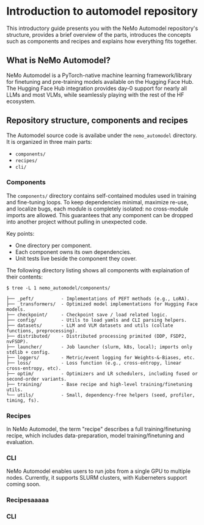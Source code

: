 # Introduction to automodel repository

This introductory guide presents you with the NeMo Automodel repository's structure, provides a brief
overview of the parts, introduces the concepts such as components and recipes and explains how everything fits together.

## What is NeMo Automodel?
NeMo Automodel is a PyTorch-native machine learning framework/library for finetuning and pre-training models available on the Hugging Face Hub. The Hugging Face Hub integration provides day-0 support for nearly all LLMs and most VLMs, while seamlessly playing with the rest of the HF ecosystem.


## Repository structure, components and recipes
The Automodel source code is availabe under the `nemo_automodel` directory. It is organized in three main parts:
- `components/`
- `recipes/`
- `cli/`

### Components
The `components/` directory contains self-contained modules used in training and fine-tuning loops.
To keep dependencies minimal, maximize re-use, and localize bugs, each module is completely isolated: no cross-module imports are allowed. This guarantees that any component can be dropped into another project without pulling in unexpected code.

Key points:
- One directory per component.
- Each component owns its own dependencies.
- Unit tests live beside the component they cover.

The following directory listing shows all components with explaination of their contents:
```
$ tree -L 1 nemo_automodel/components/

├── _peft/          - Implementations of PEFT methods (e.g., LoRA).
├── _transformers/  - Optimized model implementations for Hugging Face models.
├── checkpoint/     - Checkpoint save / load related logic.
├── config/         - Utils to load yamls and CLI parsing helpers.
├── datasets/       - LLM and VLM datasets and utils (collate functions, preprocessing).
├── distributed/    - Distributed processing primited (DDP, FSDP2, nvFSDP).
├── launcher/       - Job launcher (slurm, k8s, local); imports only stdlib + config.
├── loggers/        - Metric/event logging for Weights-&-Biases, etc.
├── loss/           - Loss function (e.g., cross-entropy, linear cross-entropy, etc).
├── optim/          - Optimizers and LR schedulers, including fused or second-order variants.
├── training/       - Base recipe and high-level training/finetuning utils.
└── utils/          - Small, dependency-free helpers (seed, profiler, timing, fs).
```

### Recipes
In NeMo Automodel, the term "recipe" describes a full training/finetuning recipe, which includes
data-preparation, model training/finetuning and evaluation.

### CLI
NeMo Automodel enables users to run jobs from a single GPU to multiple nodes. Currently, it supports
SLURM clusters, with Kuberneters support coming soon.


### Recipesaaaaa

### CLI
